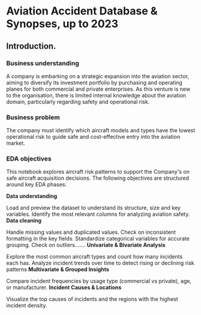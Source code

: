 # Aviation Accident Database & Synopses, up to 2023
## Introduction.
### Business understanding
A company is embarking on a strategic expansion into the aviation sector, aiming to diversify its investment portfolio by purchasing and operating planes for both commercial and private enterprises. As this venture is new to the organisation, there is limited internal knowledge about the aviation domain, particularly regarding safety and operational risk.

### Business problem
The company must identify which aircraft models and types have the lowest operational risk to guide safe and cost-effective entry into the aviation market.

### EDA objectives
This notebook explores aircraft risk patterns to support the Company's on safe aircraft acquisition decisions. The following objectives are structured around key EDA phases:

**Data understanding**

Load and preview the dataset to understand its structure, size and key variables.
Identify the most relevant columns for analyzing aviation safety.
**Data cleaning**

Handle missing values and duplicated values.
Check on inconsistent formatting in the key fields.
Standardize categorical variables for accurate grouping.
Check on outliers.......
**Univariate & Bivariate Analysis**

Explore the most common aircraft types and count how many incidents each has.
Analyze incident trends over time to detect rising or declining risk patterns
**Multivariate & Grouped Insights**

Compare incident frequencies by usage type (commercial vs private), age, or manufacturer.
**Incident Causes & Locations**

Visualize the top causes of incidents and the regions with the highest incident density.
